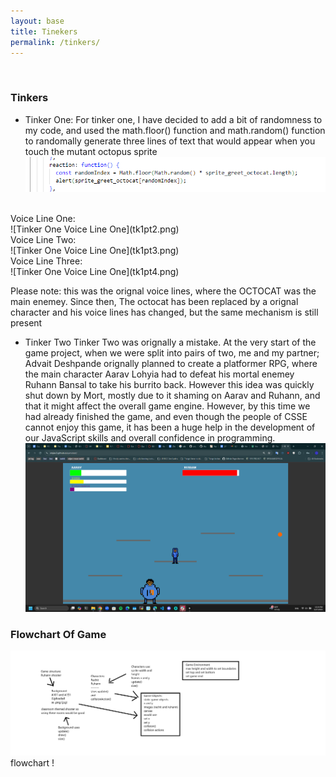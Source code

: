 ```yaml
---
layout: base
title: Tinekers
permalink: /tinkers/
---
```



<br>

### Tinkers

 - Tinker One:
 For tinker one, I have decided to add a bit of randomness to my code, and used the math.floor() function and math.random() function to randomally generate three lines of text that would appear when you touch the mutant octopus sprite <br>
 ![Tinker One Code](tk1pt1.png)
 <br>
 Voice Line One: <br>
  ![Tinker One Voice Line One](tk1pt2.png) <br>
 Voice Line Two: <br>
  ![Tinker One Voice Line One](tk1pt3.png) <br>
 Voice Line Three: <br>
  ![Tinker One Voice Line One](tk1pt4.png) <br>

Please note: this was the orignal voice lines, where the OCTOCAT was the main enemey. Since then, The octocat has been replaced by a orignal character and his voice lines has changed, but the same mechanism is still present

 - Tinker Two
 Tinker Two was orignally a mistake. At the very start of the game project, when we were split into pairs of two, me and my partner; Advait Deshpande orignally planned to create a platformer RPG, where the main character Aarav Lohyia had to defeat his mortal enemey Ruhann Bansal to take his burrito back. However this idea was quickly shut down by Mort, mostly due to it shaming on Aarav and Ruhann, and that it might affect the overall game engine. However, by this time we had already finished the game, and even though the people of CSSE cannot enjoy this game, it has been a huge help in the development of our JavaScript skills and overall confidence in programming.
 ![JavaScript Platformer Game](tk2.png)




 ### Flowchart Of Game
 ![Flowchart](final-flowchart.png) <br>
flowchart !
